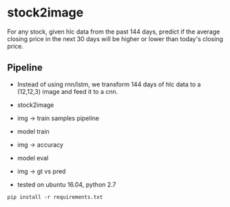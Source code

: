 # stock2image

For any stock, given hlc data from the past 144 days, predict if the average closing price in the next 30 days will be
higher or lower than today's closing price.

## Pipeline
* Instead of using rnn/lstm, we transform 144 days of hlc data to a (12,12,3) image and feed it to a cnn.
* stock2image
* img -> train samples pipeline
* model train
* img -> accuracy
* model eval
* img -> gt vs pred

* tested on ubuntu 16.04, python 2.7
```
pip install -r requirements.txt
```
